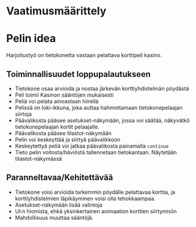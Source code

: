 # Vaatimusmäärittely

# Pelin idea

Harjoitustyö on tietokonetta vastaan pelattava korttipeli kasino. 

## Toiminnallisuudet loppupalautukseen

- Tietokone osaa arvioida ja nostaa järkevän korttiyhdistelmän pöydästä
- Peli toimii Kasinon sääntöjen mukaisesti
- Peliä voi pelata ainoastaan hiirellä
- Pelissä on loki-ikkuna, joka auttaa hahmottamaan tietokonepelaajan siirtoja
- Päävalikosta pääsee asetukset-näkymään, jossa voi säätää, näkyvätkö tietokonepelaajan kortit pelaajalle.
- Päävalikosta pääsee tilastot-näkymään
- Pelin voi keskeyttää ja siirtyä päävalikkoon
- Keskeytettyä peliä voi jatkaa päävalikosta painamalla ``` continue ```
- Tieto pelin voitosta/häviöstä tallennetaan tietokantaan. Näytetään tilastot-näkymässä

## Paranneltavaa/Kehitettävää
 
 - Tietokone voisi arvioida tarkemmin pöydälle pelattavaa korttia, ja korttiyhdistelmien läpikäyminen voisi olla tehokkaampaa.
 - Asetukset-näkymään lisää valintoja
 - UI:n hiomista, ehkä yksinkertainen animaation korttien siirtymisiin
 - Mahdollisuus muuttaa sääntöjä.
